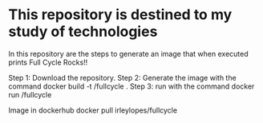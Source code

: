 
# This repository is destined to my study of technologies


In this repository are the steps to generate an image that when executed prints Full Cycle Rocks!!

Step 1: Download the repository.
Step 2: Generate the image with the command docker build -t <your-user>/fullcycle .
Step 3: run with the command docker run <your-user>/fullcycle



Image in dockerhub docker pull irleylopes/fullcycle
